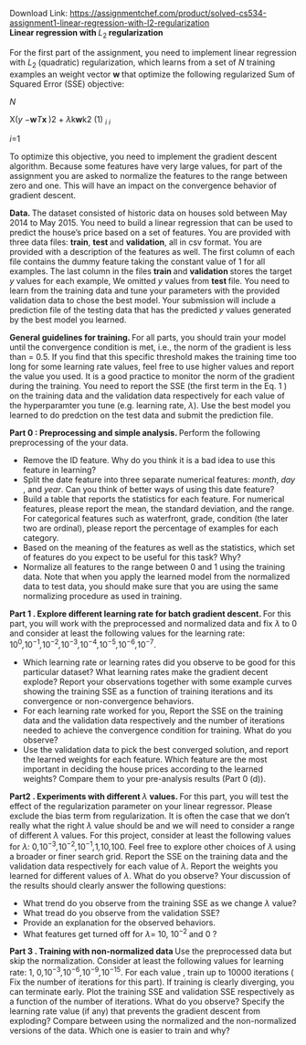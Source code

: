Download Link: https://assignmentchef.com/product/solved-cs534-assignment1-linear-regression-with-l2-regularization
<br>
<strong>Linear regression with </strong><em>L</em><sub>2 </sub><strong>regularization</strong>

For the first part of the assignment, you need to implement linear regression with <em>L</em><sub>2 </sub>(quadratic) regularization, which learns from a set of <em>N </em>training examples  an weight vector <strong>w </strong>that optimize the following regularized Sum of Squared Error (SSE) objective:

<em>N</em>

X(<em>y </em>−<strong>w</strong><em>T</em><strong>x </strong>)2 + <em>λ</em>k<strong>w</strong>k2                 (1) <em><sub>i             </sub></em><em><sub>i</sub></em>

<em>i</em>=1

To optimize this objective, you need to implement the gradient descent algorithm. Because some features have very large values, for part of the assignment you are asked to normalize the features to the range between zero and one. This will have an impact on the convergence behavior of gradient descent.

<strong>Data. </strong>The dataset consisted of historic data on houses sold between May 2014 to May 2015. You need to build a linear regression that can be used to predict the house’s price based on a set of features. You are provided with three data files: <strong>train</strong>, <strong>test </strong>and <strong>validation</strong>, all in csv format. You are provided with a description of the features as well. The first column of each file contains the dummy feature taking the constant value of 1 for all examples. The last column in the files <strong>train </strong>and <strong>validation </strong>stores the target <em>y </em>values for each example, We omitted <em>y </em>values from <strong>test </strong>file. You need to learn from the training data and tune your parameters with the provided validation data to chose the best model. Your submission will include a prediction file of the testing data that has the predicted <em>y </em>values generated by the best model you learned.

<strong>General guidelines for training. </strong>For all parts, you should train your model until the convergence condition is met, i.e., the norm of the gradient is less than <em> </em>= 0.5. If you find that this specific threshold makes the training time too long for some learning rate values, feel free to use higher values and report the value you used. It is a good practice to monitor the norm of the gradient during the training. You need to report the SSE (the first term in the Eq. 1 ) on the training data and the validation data respectively for each value of the hyperparamter you tune (e.g. learning rate, <em>λ</em>). Use the best model you learned to do predction on the test data and submit the prediction file.

<strong>Part 0  : Preprocessing and simple analysis. </strong>Perform the following preprocessing of the your data.

<ul>

 <li>Remove the ID feature. Why do you think it is a bad idea to use this feature in learning?</li>

 <li>Split the date feature into three separate numerical features: <em>month</em>, <em>day </em>, and <em>year</em>. Can you think of better ways of using this date feature?</li>

 <li>Build a table that reports the statistics for each feature. For numerical features, please report the mean, the standard deviation, and the range. For categorical features such as waterfront, grade, condition (the later two are ordinal), please report the percentage of examples for each category.</li>

 <li>Based on the meaning of the features as well as the statistics, which set of features do you expect to be useful for this task? Why?</li>

 <li>Normalize all features to the range between 0 and 1 using the training data. Note that when you apply the learned model from the normalized data to test data, you should make sure that you are using the same normalizing procedure as used in training.</li>

</ul>

<strong>Part 1 . Explore different learning rate for batch gradient descent. </strong>For this part, you will work with the preprocessed and normalized data and fix <em>λ </em>to 0 and consider at least the following values for the learning rate: 10<sup>0</sup><em>,</em>10<sup>−1</sup><em>,</em>10<sup>−2</sup><em>,</em>10<sup>−3</sup><em>,</em>10<sup>−4</sup><em>,</em>10<sup>−5</sup><em>,</em>10<sup>−6</sup><em>,</em>10<sup>−7</sup>.

<ul>

 <li>Which learning rate or learning rates did you observe to be good for this particular dataset? What learning rates make the gradient decent explode? Report your observations together with some example curves showing the training SSE as a function of training iterations and its convergence or non-convergence behaviors.</li>

 <li>For each learning rate worked for you, Report the SSE on the training data and the validation data respectively and the number of iterations needed to achieve the convergence condition for training. What do you observe?</li>

 <li>Use the validation data to pick the best converged solution, and report the learned weights for each feature. Which feature are the most important in deciding the house prices according to the learned weights? Compare them to your pre-analysis results (Part 0 (d)).</li>

</ul>

<strong>Part2 . Experiments with different </strong><em>λ </em><strong>values. </strong>For this part, you will test the effect of the regularization parameter on your linear regressor. Please exclude the bias term from regularization. It is often the case that we don’t really what the right <em>λ </em>value should be and we will need to consider a range of different <em>λ </em>values. For this project, consider at least the following values for <em>λ</em>: 0<em>,</em>10<sup>−3</sup><em>,</em>10<sup>−2</sup><em>,</em>10<sup>−1</sup><em>,</em>1<em>,</em>10<em>,</em>100. Feel free to explore other choices of <em>λ </em>using a broader or finer search grid. Report the SSE on the training data and the validation data respectively for each value of <em>λ</em>. Report the weights you learned for different values of <em>λ</em>. What do you observe? Your discussion of the results should clearly answer the following questions:

<ul>

 <li>What trend do you observe from the training SSE as we change <em>λ </em>value?</li>

 <li>What tread do you observe from the validation SSE?</li>

 <li>Provide an explanation for the observed behaviors.</li>

 <li>What features get turned off for <em>λ</em>= 10, 10<sup>−2 </sup>and 0 ?</li>

</ul>

<strong>Part 3 . Training with non-normalized data </strong>Use the preprocessed data but skip the normalization. Consider at least the following values for learning rate: 1, 0<em>,</em>10<sup>−3</sup><em>,</em>10<sup>−6</sup><em>,</em>10<sup>−9</sup><em>,</em>10<sup>−15</sup>. For each value , train up to 10000 iterations ( Fix the number of iterations for this part). If training is clearly diverging, you can terminate early. Plot the training SSE and validation SSE respectively as a function of the number of iterations. What do you observe? Specify the learning rate value (if any) that prevents the gradient descent from exploding? Compare between using the normalized and the non-normalized versions of the data. Which one is easier to train and why?